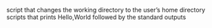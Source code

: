 script that changes the working directory to the user’s home directory
scripts that prints Hello,World followed by the standard outputs
